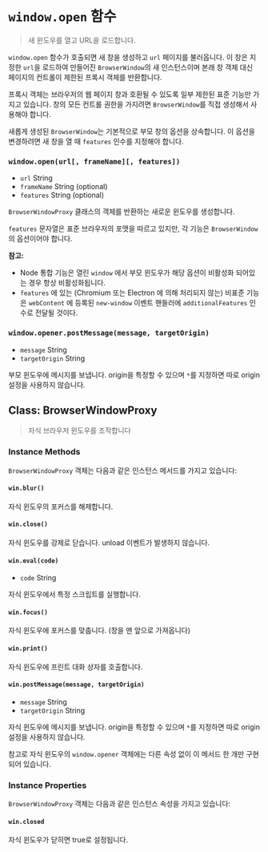 # `window.open` 함수

> 새 윈도우를 열고 URL을 로드합니다.

`window.open` 함수가 호출되면 새 창을 생성하고 `url` 페이지를 불러옵니다. 이 창은
지정한 `url`을 로드하여 만들어진 `BrowserWindow`의 새 인스턴스이며 본래 창 객체 대신
페이지의 컨트롤이 제한된 프록시 객체를 반환합니다.

프록시 객체는 브라우저의 웹 페이지 창과 호환될 수 있도록 일부 제한된 표준 기능만 가지고
있습니다. 창의 모든 컨트롤 권한을 가지려면 `BrowserWindow`를 직접 생성해서 사용해야
합니다.

새롭게 생성된 `BrowserWindow`는 기본적으로 부모 창의 옵션을 상속합니다. 이 옵션을
변경하려면 새 창을 열 때 `features` 인수를 지정해야 합니다.

### `window.open(url[, frameName][, features])`

* `url` String
* `frameName` String (optional)
* `features` String (optional)

`BrowserWindowProxy` 클래스의 객체를 반환하는 새로운 윈도우를 생성합니다.

`features` 문자열은 표준 브라우저의 포맷을 따르고 있지만, 각 기능은 `BrowserWindow`의
옵션이어야 합니다.

**참고:**
* Node 통합 기능은 열린 `window` 에서 부모 윈도우가 해당 옵션이 비활성화
  되어있는 경우 항상 비활성화됩니다.
* `features` 에 있는 (Chromium 또는 Electron 에 의해 처리되지 않는) 비표준
  기능은 `webContent` 에 등록된 `new-window` 이벤트 핸들러에
  `additionalFeatures` 인수로 전달될 것이다.

### `window.opener.postMessage(message, targetOrigin)`

* `message` String
* `targetOrigin` String

부모 윈도우에 메시지를 보냅니다. origin을 특정할 수 있으며 `*`를 지정하면 따로 origin
설정을 사용하지 않습니다.

## Class: BrowserWindowProxy

> 자식 브라우저 윈도우를 조작합니다

### Instance Methods

`BrowserWindowProxy` 객체는 다음과 같은 인스턴스 메서드를 가지고 있습니다:

#### `win.blur()`

자식 윈도우의 포커스를 해제합니다.

#### `win.close()`

자식 윈도우를 강제로 닫습니다. unload 이벤트가 발생하지 않습니다.  

#### `win.eval(code)`

* `code` String

자식 윈도우에서 특정 스크립트를 실행합니다.

#### `win.focus()`

자식 윈도우에 포커스를 맞춥니다. (창을 맨 앞으로 가져옵니다)

#### `win.print()`

자식 윈도우에 프린트 대화 상자를 호출합니다.

#### `win.postMessage(message, targetOrigin)`

* `message` String
* `targetOrigin` String

자식 윈도우에 메시지를 보냅니다. origin을 특정할 수 있으며 `*`를 지정하면 따로 origin
설정을 사용하지 않습니다.

참고로 자식 윈도우의 `window.opener` 객체에는 다른 속성 없이 이 메서드 한 개만
구현되어 있습니다.

### Instance Properties

`BrowserWindowProxy` 객체는 다음과 같은 인스턴스 속성을 가지고 있습니다:

#### `win.closed`

자식 윈도우가 닫히면 true로 설정됩니다.

